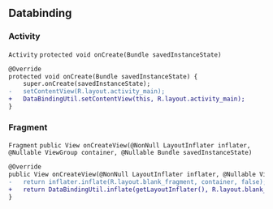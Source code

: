 ## Databinding
### Activity

`Activity` `protected void onCreate(Bundle savedInstanceState)`
```diff
@Override
protected void onCreate(Bundle savedInstanceState) {
    super.onCreate(savedInstanceState);
-   setContentView(R.layout.activity_main);
+   DataBindingUtil.setContentView(this, R.layout.activity_main);
}
```

### Fragment
`Fragment` `public View onCreateView(@NonNull LayoutInflater inflater, @Nullable ViewGroup container, @Nullable Bundle savedInstanceState)`
```diff
@Override
public View onCreateView(@NonNull LayoutInflater inflater, @Nullable ViewGroup container, @Nullable Bundle savedInstanceState) {
-   return inflater.inflate(R.layout.blank_fragment, container, false);
+   return DataBindingUtil.inflate(getLayoutInflater(), R.layout.blank_fragment, container, false).getRoot();
}
```
